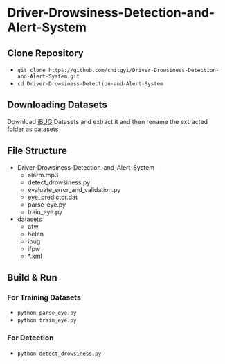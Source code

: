 # Driver-Drowsiness-Detection-and-Alert-System

## Clone Repository

- `git clone https://github.com/chitgyi/Driver-Drowsiness-Detection-and-Alert-System.git`
- `cd Driver-Drowsiness-Detection-and-Alert-System`

## Downloading Datasets

Download [iBUG](http://dlib.net/files/data/ibug_300W_large_face_landmark_dataset.tar.gz) Datasets and extract it and then rename the extracted folder as datasets

## File Structure

- Driver-Drowsiness-Detection-and-Alert-System
  - alarm.mp3
  - detect_drowsiness.py
  - evaluate_error_and_validation.py
  - eye_predictor.dat
  - parse_eye.py
  - train_eye.py
- datasets
  - afw
  - helen
  - ibug
  - ifpw
  - *.xml
  
## Build & Run
  
### For Training Datasets

- `python parse_eye.py`
- `python train_eye.py`
  
### For Detection
- `python detect_drowsiness.py`
  

